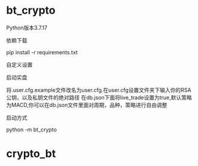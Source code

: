 # bt_crypto
Python版本3.7.17

依赖下载

pip install -r requirements.txt

自定义设置

启动实盘

将.user.cfg.example文件改名为user.cfg.在user.cfg设置文件夹下输入你的RSA公钥，以及私钥文件的绝对路径
在db.json下面将live_trade设置为true,默认策略为MACD,你可以在db.json文件里面对周期，品种，策略进行自由调整

启动方式

python -m bt_crypto


# crypto_bt
